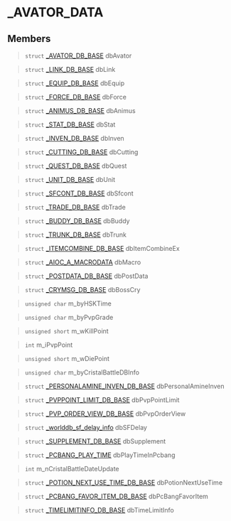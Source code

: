 # _AVATOR_DATA
 
## Members
 
> `struct` [_AVATOR_DB_BASE](lua/classes/_AVATOR_DB_BASE.md) dbAvator
 
> `struct` [_LINK_DB_BASE](lua/classes/_LINK_DB_BASE.md) dbLink
 
> `struct` [_EQUIP_DB_BASE](lua/classes/_EQUIP_DB_BASE.md) dbEquip
 
> `struct` [_FORCE_DB_BASE](lua/classes/_FORCE_DB_BASE.md) dbForce
 
> `struct` [_ANIMUS_DB_BASE](lua/classes/_ANIMUS_DB_BASE.md) dbAnimus
 
> `struct` [_STAT_DB_BASE](lua/classes/_STAT_DB_BASE.md) dbStat
 
> `struct` [_INVEN_DB_BASE](lua/classes/_INVEN_DB_BASE.md) dbInven
 
> `struct` [_CUTTING_DB_BASE](lua/classes/_CUTTING_DB_BASE.md) dbCutting
 
> `struct` [_QUEST_DB_BASE](lua/classes/_QUEST_DB_BASE.md) dbQuest
 
> `struct` [_UNIT_DB_BASE](lua/classes/_UNIT_DB_BASE.md) dbUnit
 
> `struct` [_SFCONT_DB_BASE](lua/classes/_SFCONT_DB_BASE.md) dbSfcont
 
> `struct` [_TRADE_DB_BASE](lua/classes/_TRADE_DB_BASE.md) dbTrade
 
> `struct` [_BUDDY_DB_BASE](lua/classes/_BUDDY_DB_BASE.md) dbBuddy
 
> `struct` [_TRUNK_DB_BASE](lua/classes/_TRUNK_DB_BASE.md) dbTrunk
 
> `struct` [_ITEMCOMBINE_DB_BASE](lua/classes/_ITEMCOMBINE_DB_BASE.md) dbItemCombineEx
 
> `struct` [_AIOC_A_MACRODATA](lua/classes/_AIOC_A_MACRODATA.md) dbMacro
 
> `struct` [_POSTDATA_DB_BASE](lua/classes/_POSTDATA_DB_BASE.md) dbPostData
 
> `struct` [_CRYMSG_DB_BASE](lua/classes/_CRYMSG_DB_BASE.md) dbBossCry
 
> `unsigned char` m_byHSKTime
 
> `unsigned char` m_byPvpGrade
 
> `unsigned short` m_wKillPoint
 
> `int` m_iPvpPoint
 
> `unsigned short` m_wDiePoint
 
> `unsigned char` m_byCristalBattleDBInfo
 
> `struct` [_PERSONALAMINE_INVEN_DB_BASE](lua/classes/_PERSONALAMINE_INVEN_DB_BASE.md) dbPersonalAmineInven
 
> `struct` [_PVPPOINT_LIMIT_DB_BASE](lua/classes/_PVPPOINT_LIMIT_DB_BASE.md) dbPvpPointLimit
 
> `struct` [_PVP_ORDER_VIEW_DB_BASE](lua/classes/_PVP_ORDER_VIEW_DB_BASE.md) dbPvpOrderView
 
> `struct` [_worlddb_sf_delay_info](lua/classes/_worlddb_sf_delay_info.md) dbSFDelay
 
> `struct` [_SUPPLEMENT_DB_BASE](lua/classes/_SUPPLEMENT_DB_BASE.md) dbSupplement
 
> `struct` [_PCBANG_PLAY_TIME](lua/classes/_PCBANG_PLAY_TIME.md) dbPlayTimeInPcbang
 
> `int` m_nCristalBattleDateUpdate
 
> `struct` [_POTION_NEXT_USE_TIME_DB_BASE](lua/classes/_POTION_NEXT_USE_TIME_DB_BASE.md) dbPotionNextUseTime
 
> `struct` [_PCBANG_FAVOR_ITEM_DB_BASE](lua/classes/_PCBANG_FAVOR_ITEM_DB_BASE.md) dbPcBangFavorItem
 
> `struct` [_TIMELIMITINFO_DB_BASE](lua/classes/_TIMELIMITINFO_DB_BASE.md) dbTimeLimitInfo
 
